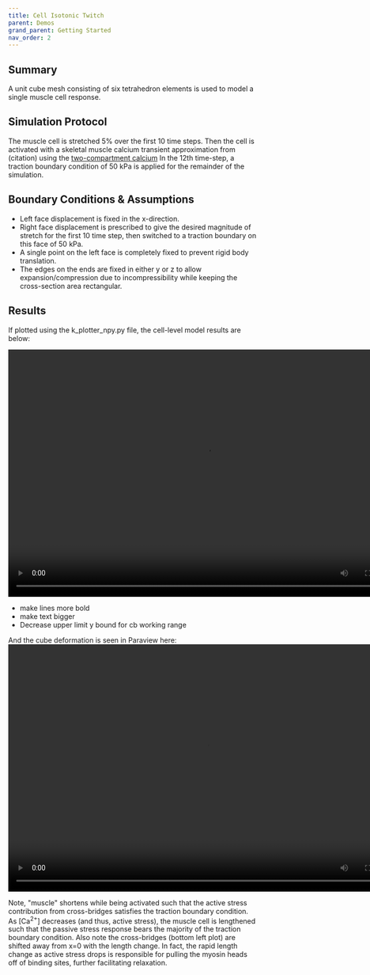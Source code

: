 ```yaml
---
title: Cell Isotonic Twitch
parent: Demos
grand_parent: Getting Started
nav_order: 2
---
```


Summary
-------
A unit cube mesh consisting of six tetrahedron elements is used to model a single muscle cell response.

Simulation Protocol
-------------------
The muscle cell is stretched 5% over the first 10 time steps. Then the cell is activated with a skeletal muscle calcium transient approximation from (citation) using the [two-compartment calcium](../../../model_formulations/calcium_models/two_compartment_model/two_compartment_model.md) In the 12th time-step, a traction boundary condition of 50 kPa is applied for the remainder of the simulation.

Boundary Conditions & Assumptions
---------------------------------
- Left face displacement is fixed in the x-direction.
- Right face displacement is prescribed to give the desired magnitude of stretch for the first 10 time step, then switched to a traction boundary on this face of 50 kPa.
- A single point on the left face is completely fixed to prevent rigid body translation.
- The edges on the ends are fixed in either y or z to allow expansion/compression due to incompressibility while keeping the cross-section area rectangular.

Results
-------
If plotted using the k_plotter_npy.py file, the cell-level model results are below:

<video width="800" height="500" controls>
  <source src="test_animation_isotonic.mp4" type="video/mp4">
</video>

* make lines more bold
* make text bigger
* Decrease upper limit y bound for cb working range

And the cube deformation is seen in Paraview here:
<video width="800" height="500" controls>
  <source src="cube_animation_isotonic_twitch.m4v" type="video/mp4">
</video>

Note, "muscle" shortens while being activated such that the active stress contribution from cross-bridges satisfies the traction boundary condition. As [Ca<sup>2+</sup>] decreases (and thus, active stress), the muscle cell is lengthened such that the passive stress response bears the majority of the traction boundary condition. Also note the cross-bridges (bottom left plot) are shifted away from x=0 with the length change. In fact, the rapid length change as active stress drops is responsible for pulling the myosin heads off of binding sites, further facilitating relaxation.
